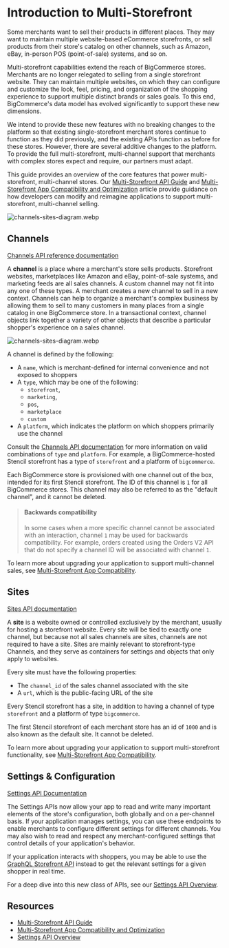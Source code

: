 # Introduction to Multi-Storefront

Some merchants want to sell their products in different places. They may want to maintain multiple website-based eCommerce storefronts, or sell products from their store's catalog on other channels, such as Amazon, eBay, in-person POS (point-of-sale) systems, and so on.

Multi-storefront capabilities extend the reach of BigCommerce stores. Merchants are no longer relegated to selling from a single storefront website. They can maintain multiple websites, on which they can configure and customize the look, feel, pricing, and organization of the shopping experience to support multiple distinct brands or sales goals. To this end, BigCommerce's data model has evolved significantly to support these new dimensions.

We intend to provide these new features with no breaking changes to the platform so that existing single-storefront merchant stores continue to function as they did previously, and the existing APIs function as before for these stores. However, there are several additive changes to the platform. To provide the full multi-storefront, multi-channel support that merchants with complex stores expect and require, our partners must adapt.

This guide provides an overview of the core features that power multi-storefront, multi-channel stores. Our [Multi-Storefront API Guide](/api-docs/multi-storefront/api-guide) and [Multi-Storefront App Compatibility and Optimization](/api-docs/apps/multi-storefront) article provide guidance on how developers can modify and reimagine applications to support multi-storefront, multi-channel selling.

![channels-sites-diagram.webp](https://storage.cloud.google.com/bigcommerce-production-dev-center/images/msf-beta-guide/channels-sites-diagram.webp)

## Channels

[Channels API reference documentation](/api-reference/store-management/channels)

A **channel** is a place where a merchant's store sells products. Storefront websites, marketplaces like Amazon and eBay, point-of-sale systems, and marketing feeds are all sales channels. A custom channel may not fit into any one of these types. A merchant creates a new channel to sell in a new context. Channels can help to organize a merchant's complex business by allowing them to sell to many customers in many places from a single catalog in one BigCommerce store. In a transactional context, channel objects link together a variety of other objects that describe a particular shopper's experience on a sales channel. 

![channels-sites-diagram.webp](https://storage.cloud.google.com/bigcommerce-production-dev-center/images/msf-beta-guide/channels-sites-diagram.webp)

A channel is defined by the following:

* A `name`, which is merchant-defined for internal convenience and not exposed to shoppers
* A `type`, which may be one of the following:
  * `storefront`, 
  * `marketing`, 
  * `pos`, 
  * `marketplace`
  * `custom`
* A `platform`, which indicates the platform on which shoppers primarily use the channel

Consult the [Channels API documentation](/api-reference/cart-checkout/channels-listings-api/channels/createchannel) for more information on valid combinations of `type` and `platform`. For example, a BigCommerce-hosted Stencil storefront has a type of `storefront` and a platform of `bigcommerce`.

Each BigCommerce store is provisioned with one channel out of the box, intended for its first Stencil storefront. The ID of this channel is `1` for all BigCommerce stores. This channel may also be referred to as the "default channel", and it cannot be deleted. 

<!-- theme: info -->
> #### Backwards compatibility
> In some cases when a more specific channel cannot be associated with an interaction, channel `1` may be used for backwards compatibility. For example, orders created using the Orders V2 API that do not specify a channel ID will be associated with channel `1`.

To learn more about upgrading your application to support multi-channel sales, see [Multi-Storefront App Compatibility](/api-docs/apps/multi-storefront#upgrading-existing-apps).

## Sites

[Sites API documentation](/api-reference/store-management/sites)

A **site** is a website owned or controlled exclusively by the merchant, usually for hosting a storefront website. Every site will be tied to exactly one channel, but because not all sales channels are sites, channels are not required to have a site. Sites are mainly relevant to storefront-type Channels, and they serve as containers for settings and objects that only apply to websites.

Every site must have the following properties:

* The `channel_id` of the sales channel associated with the site
* A `url`, which is the public-facing URL of the site

Every Stencil storefront has a site, in addition to having a channel of type `storefront` and a platform of type `bigcommerce`.

The first Stencil storefront of each merchant store has an id of `1000` and is also known as the default site. It cannot be deleted.

To learn more about upgrading your application to support multi-storefront functionality, see [Multi-Storefront App Compatibility](/api-docs/apps/multi-storefront#upgrading-existing-apps).

## Settings & Configuration

[Settings API Documentation](/api-reference/store-management/settings)

The Settings APIs now allow your app to read and write many important elements of the store's configuration, both globally and on a per-channel basis. If your application manages settings, you can use these endpoints to enable merchants to configure different settings for different channels. You may also wish to read and respect any merchant-configured settings that control details of your application's behavior.

If your application interacts with shoppers, you may be able to use the [GraphQL Storefront API](/api-docs/storefront/graphql/graphql-storefront-api-overview) instead to get the relevant settings for a given shopper in real time.

For a deep dive into this new class of APIs, see our [Settings API Overview](/api-docs/store-management/settings).

## Resources
* [Multi-Storefront API Guide](/api-docs/multi-storefront/api-guide)
* [Multi-Storefront App Compatibility and Optimization](/api-docs/apps/multi-storefront)
* [Settings API Overview](/api-docs/store-management/settings)
